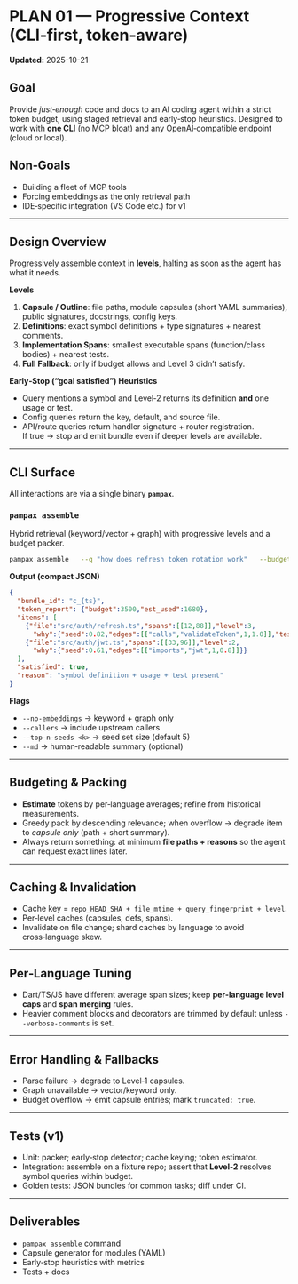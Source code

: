 # PLAN 01 — Progressive Context (CLI‑first, token‑aware)
**Updated:** 2025-10-21

## Goal
Provide *just‑enough* code and docs to an AI coding agent within a strict token budget, using staged retrieval and early‑stop heuristics. Designed to work with **one CLI** (no MCP bloat) and any OpenAI‑compatible endpoint (cloud or local).

## Non‑Goals
- Building a fleet of MCP tools
- Forcing embeddings as the only retrieval path
- IDE‑specific integration (VS Code etc.) for v1

---

## Design Overview
Progressively assemble context in **levels**, halting as soon as the agent has what it needs.

**Levels**
1) **Capsule / Outline**: file paths, module capsules (short YAML summaries), public signatures, docstrings, config keys.  
2) **Definitions**: exact symbol definitions + type signatures + nearest comments.  
3) **Implementation Spans**: smallest executable spans (function/class bodies) + nearest tests.  
4) **Full Fallback**: only if budget allows and Level 3 didn’t satisfy.

**Early‑Stop (“goal satisfied”) Heuristics**
- Query mentions a symbol and Level‑2 returns its definition **and** one usage or test.  
- Config queries return the key, default, and source file.  
- API/route queries return handler signature + router registration.  
If true → stop and emit bundle even if deeper levels are available.

---

## CLI Surface
All interactions are via a single binary **`pampax`**.

### `pampax assemble`
Hybrid retrieval (keyword/vector + graph) with progressive levels and a budget packer.

```bash
pampax assemble   --q "how does refresh token rotation work"   --budget 3500   --depth 1   --include-tests   --format json > .pampax/context.json
```

**Output (compact JSON)**
```json
{
  "bundle_id": "c_{ts}",
  "token_report": {"budget":3500,"est_used":1680},
  "items": [
    {"file":"src/auth/refresh.ts","spans":[[12,88]],"level":3,
      "why":{"seed":0.82,"edges":[["calls","validateToken",1,1.0]],"test":"tests/auth/refresh.spec.ts"}},
    {"file":"src/auth/jwt.ts","spans":[[33,96]],"level":2,
      "why":{"seed":0.61,"edges":[["imports","jwt",1,0.8]]}}
  ],
  "satisfied": true,
  "reason": "symbol definition + usage + test present"
}
```

**Flags**
- `--no-embeddings` → keyword + graph only
- `--callers` → include upstream callers
- `--top-n-seeds <k>` → seed set size (default 5)
- `--md` → human‑readable summary (optional)

---

## Budgeting & Packing
- **Estimate** tokens by per‑language averages; refine from historical measurements.  
- Greedy pack by descending relevance; when overflow → degrade item to *capsule only* (path + short summary).  
- Always return something: at minimum **file paths + reasons** so the agent can request exact lines later.

---

## Caching & Invalidation
- Cache key = `repo_HEAD_SHA + file_mtime + query_fingerprint + level`.  
- Per‑level caches (capsules, defs, spans).  
- Invalidate on file change; shard caches by language to avoid cross‑language skew.

---

## Per‑Language Tuning
- Dart/TS/JS have different average span sizes; keep **per‑language level caps** and **span merging** rules.  
- Heavier comment blocks and decorators are trimmed by default unless `--verbose-comments` is set.

---

## Error Handling & Fallbacks
- Parse failure → degrade to Level‑1 capsules.  
- Graph unavailable → vector/keyword only.  
- Budget overflow → emit capsule entries; mark `truncated: true`.

---

## Tests (v1)
- Unit: packer; early‑stop detector; cache keying; token estimator.  
- Integration: assemble on a fixture repo; assert that **Level‑2** resolves symbol queries within budget.  
- Golden tests: JSON bundles for common tasks; diff under CI.

---

## Deliverables
- `pampax assemble` command
- Capsule generator for modules (YAML)
- Early‑stop heuristics with metrics
- Tests + docs

